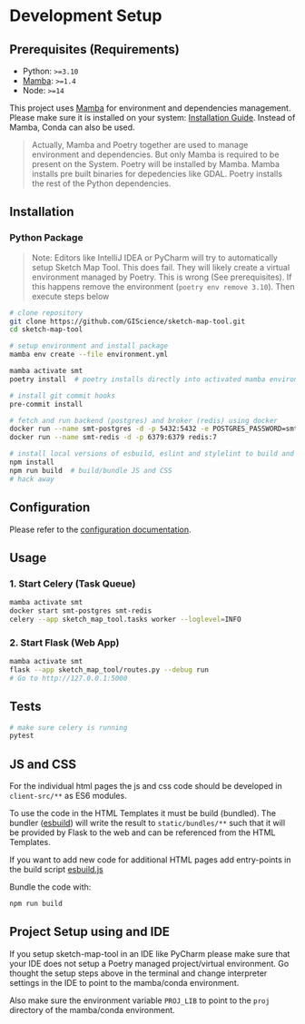 # Development Setup

## Prerequisites (Requirements)

- Python: `>=3.10`
- [Mamba](https://github.com/conda-forge/miniforge#install): `>=1.4`
- Node: `>=14`

This project uses [Mamba](https://github.com/conda-forge/miniforge#install) for environment and dependencies management. Please make sure it is installed on your system: [Installation Guide](https://github.com/conda-forge/miniforge#install). Instead of Mamba, Conda can also be used.

> Actually, Mamba and Poetry together are used to manage environment and dependencies. But only Mamba is required to be present on the System. Poetry will be installed by Mamba. Mamba installs pre built binaries for depedencies like GDAL. Poetry installs the rest of the Python dependencies.

## Installation

### Python Package

> Note: Editors like IntelliJ IDEA or PyCharm will try to automatically setup Sketch Map Tool.
> This does fail. They will likely create a virtual environment managed by Poetry.
> This is wrong (See prerequisites). If this happens remove the environment (`poetry env remove 3.10`).
> Then execute steps below

```bash
# clone repository
git clone https://github.com/GIScience/sketch-map-tool.git
cd sketch-map-tool

# setup environment and install package
mamba env create --file environment.yml

mamba activate smt
poetry install  # poetry installs directly into activated mamba environment

# install git commit hooks
pre-commit install

# fetch and run backend (postgres) and broker (redis) using docker
docker run --name smt-postgres -d -p 5432:5432 -e POSTGRES_PASSWORD=smt -e POSTGRES_USER=smt postgres:15
docker run --name smt-redis -d -p 6379:6379 redis:7

# install local versions of esbuild, eslint and stylelint to build and check JS and CSS
npm install
npm run build  # build/bundle JS and CSS
# hack away
```

## Configuration

Please refer to the [configuration documentation](/docs/configuration.md).

## Usage

### 1. Start Celery (Task Queue)

```bash
mamba activate smt
docker start smt-postgres smt-redis
celery --app sketch_map_tool.tasks worker --loglevel=INFO
```

### 2. Start Flask (Web App)

```bash
mamba activate smt
flask --app sketch_map_tool/routes.py --debug run
# Go to http://127.0.0.1:5000
```

## Tests

```bash
# make sure celery is running
pytest
```

## JS and CSS

For the individual html pages the js and css code should be developed in `client-src/**` as 
ES6 modules. 

To use the code in the HTML Templates it must be build (bundled). The bundler 
([esbuild](https://esbuild.github.io/)) will write the result to `static/bundles/**` 
such that it will be provided by Flask to the web and can be referenced from the HTML Templates.

If you want to add new code for additional HTML pages add entry-points in the build script 
[esbuild.js](../esbuild.js)

Bundle the code with:
```bash
npm run build
```

## Project Setup using and IDE

If you setup sketch-map-tool in an IDE like PyCharm please make sure that your IDE does not setup a Poetry managed project/virtual environment.
Go thought the setup steps above in the terminal and change interpreter settings in the IDE to point to the mamba/conda environment.

Also make sure the environment variable `PROJ_LIB` to point to the `proj` directory of the mamba/conda environment.
